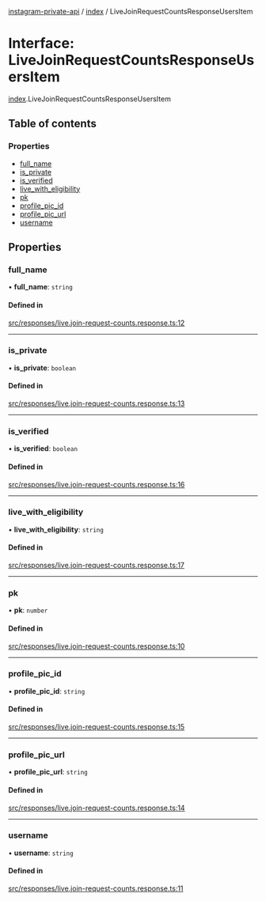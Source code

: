 [instagram-private-api](../../README.md) / [index](../../modules/index.md) / LiveJoinRequestCountsResponseUsersItem

# Interface: LiveJoinRequestCountsResponseUsersItem

[index](../../modules/index.md).LiveJoinRequestCountsResponseUsersItem

## Table of contents

### Properties

- [full\_name](LiveJoinRequestCountsResponseUsersItem.md#full_name)
- [is\_private](LiveJoinRequestCountsResponseUsersItem.md#is_private)
- [is\_verified](LiveJoinRequestCountsResponseUsersItem.md#is_verified)
- [live\_with\_eligibility](LiveJoinRequestCountsResponseUsersItem.md#live_with_eligibility)
- [pk](LiveJoinRequestCountsResponseUsersItem.md#pk)
- [profile\_pic\_id](LiveJoinRequestCountsResponseUsersItem.md#profile_pic_id)
- [profile\_pic\_url](LiveJoinRequestCountsResponseUsersItem.md#profile_pic_url)
- [username](LiveJoinRequestCountsResponseUsersItem.md#username)

## Properties

### full\_name

• **full\_name**: `string`

#### Defined in

[src/responses/live.join-request-counts.response.ts:12](https://github.com/Nerixyz/instagram-private-api/blob/0e0721c/src/responses/live.join-request-counts.response.ts#L12)

___

### is\_private

• **is\_private**: `boolean`

#### Defined in

[src/responses/live.join-request-counts.response.ts:13](https://github.com/Nerixyz/instagram-private-api/blob/0e0721c/src/responses/live.join-request-counts.response.ts#L13)

___

### is\_verified

• **is\_verified**: `boolean`

#### Defined in

[src/responses/live.join-request-counts.response.ts:16](https://github.com/Nerixyz/instagram-private-api/blob/0e0721c/src/responses/live.join-request-counts.response.ts#L16)

___

### live\_with\_eligibility

• **live\_with\_eligibility**: `string`

#### Defined in

[src/responses/live.join-request-counts.response.ts:17](https://github.com/Nerixyz/instagram-private-api/blob/0e0721c/src/responses/live.join-request-counts.response.ts#L17)

___

### pk

• **pk**: `number`

#### Defined in

[src/responses/live.join-request-counts.response.ts:10](https://github.com/Nerixyz/instagram-private-api/blob/0e0721c/src/responses/live.join-request-counts.response.ts#L10)

___

### profile\_pic\_id

• **profile\_pic\_id**: `string`

#### Defined in

[src/responses/live.join-request-counts.response.ts:15](https://github.com/Nerixyz/instagram-private-api/blob/0e0721c/src/responses/live.join-request-counts.response.ts#L15)

___

### profile\_pic\_url

• **profile\_pic\_url**: `string`

#### Defined in

[src/responses/live.join-request-counts.response.ts:14](https://github.com/Nerixyz/instagram-private-api/blob/0e0721c/src/responses/live.join-request-counts.response.ts#L14)

___

### username

• **username**: `string`

#### Defined in

[src/responses/live.join-request-counts.response.ts:11](https://github.com/Nerixyz/instagram-private-api/blob/0e0721c/src/responses/live.join-request-counts.response.ts#L11)
